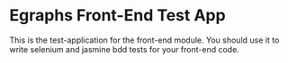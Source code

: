 Egraphs Front-End Test App
==========================

This is the test-application for the front-end module. You should use it
to write selenium and jasmine bdd tests for your front-end code.
